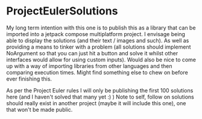 # ProjectEulerSolutions

My long term intention with this one is to publish this as a library that can be imported into a jetpack compose multiplatform
project. I envisage being able to display the solutions (and their text / images and such). As well as providing a means
to tinker with a problem (all solutions should implement NoArgument so that you can just hit a button and solve it
whilst other interfaces would allow for using custom inputs). Would also be nice to come up with a way of importing
libraries from other languages and then comparing execution times. Might find something else to chew on before ever
finishing this.

As per the Project Euler rules I will only be publishing the first 100 solutions here (and I haven't solved that many
yet :) )
Note to self, follow on solutions should really exist in another project (maybe it will include this one), one that won't
be made public.